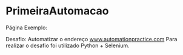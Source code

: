 # PrimeiraAutomacao

Página Exemplo:

Desafio: Automatizar o endereço www.automationpractice.com
Para realizar o desafio foi utilizado Python + Selenium.

